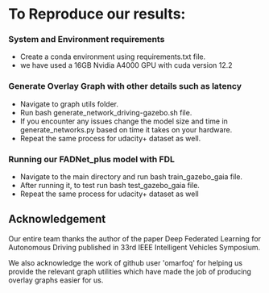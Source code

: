 # To Reproduce our results:
### System and Environment requirements
-   Create a conda environment using requirements.txt file.
-   we have used a 16GB Nvidia A4000 GPU with cuda version 12.2 
### Generate Overlay Graph with other details such as latency
-   Navigate to graph utils folder.
-   Run bash generate_network_driving-gazebo.sh file.
-   If you encounter any issues change the model size and time in generate_networks.py based on time it takes on your hardware.
-   Repeat the same process for udacity+ dataset as well. 

### Running our FADNet_plus model with FDL
-   Navigate to the main directory and run bash train_gazebo_gaia file.
-   After running it, to test run bash test_gazebo_gaia file.
-   Repeat the same process for udacity+ dataset as well


## Acknowledgement
Our entire team thanks the author of the paper Deep Federated Learning for Autonomous Driving published in 33rd IEEE Intelligent Vehicles Symposium.

We also acknowledge the work of github user 'omarfoq' for helping us provide the relevant graph utilities which have made the job of producing overlay graphs easier for us.

